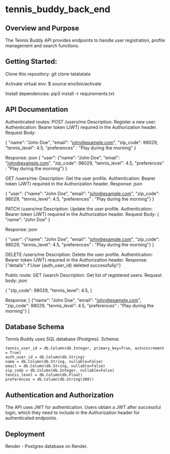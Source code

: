 # tennis_buddy_back_end

## Overview and Purpose
The Tennis Buddy API provides endpoints to handle user registration, profile management and search functions.


## Getting Started:
Clone this repository:
git clone tatatatata

Activate virtual env:
$ source env/bin/activate

Install dependencies:
pip3 install -r requirements.txt

## API Documentation
Authenticated routes:
POST /users/me
Description: Register a new user.
Authentication: Bearer token (JWT) required in the Authorization header.
Request Body:

{
  "name": "John Doe",
  "email": "john@example.com",
  "zip_code": 98029,
  "tennis_level": 4.5,
  "preferences" : "Play during the morning"
}

Response:
json
  {
  "user": 
  {"name": "John Doe",
  "email": "john@example.com",
  "zip_code": 98029,
  "tennis_level": 4.5,
  "preferences" : "Play during the morning"}
  }

GET /users/me:
Description: Get the user profile.
Authentication: Bearer token (JWT) required in the Authorization header.
Response:
json

{
  "user": 
  {"name": "John Doe",
  "email": "john@example.com",
  "zip_code": 98029,
  "tennis_level": 4.5,
  "preferences" : "Play during the morning"}
}

PATCH /users/me
Description: Update the user profile.
Authentication: Bearer token (JWT) required in the Authorization header.
Request Body:
{
  "name": "John Doe"
}

Response:
json

{
  "user": 
  {"name": "John Doe",
  "email": "john@example.com",
  "zip_code": 98029,
  "tennis_level": 4.5,
  "preferences" : "Play during the morning"}
}

DELETE /users/me
Description: Delete the user profile.
Authentication: Bearer token (JWT) required in the Authorization header.
Response:
{"details": f'User {auth_user_id} deleted successfully!'}

Public route:
GET /search
Description: Get list of registered users.
Request body:
json

{
  "zip_code": 98029,
  "tennis_level": 4.5,
}

Response: 
[
  {"name": "John Doe",
  "email": "john@example.com",
  "zip_code": 98029,
  "tennis_level": 4.5,
  "preferences" : "Play during the morning"}
]

## Database Schema

Tennis Buddy uses SQL database (Postgres). Schema:

    tennis_user_id = db.Column(db.Integer, primary_key=True, autoincrement = True)
    auth_user_id = db.Column(db.String)
    name = db.Column(db.String, nullable=False)
    email = db.Column(db.String, nullable=False)
    zip_code = db.Column(db.Integer, nullable=False)
    tennis_level = db.Column(db.Float)
    preferences = db.Column(db.String(300))

## Authentication and Authorization
The API uses JWT for authentication. Users obtain a JWT after successful login, which they need to include in the Authorization header for authenticated endpoints.

## Deployment
Render - Postgres database on Render. 
